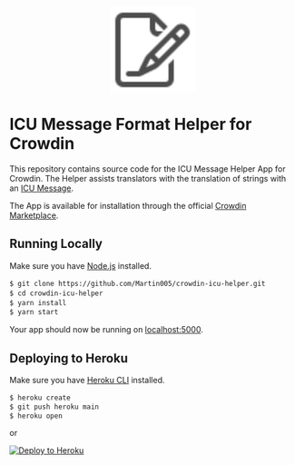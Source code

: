 <p align='center'><img src='public/logo.svg' data-canonical-src='public/logo.svg' width='150' height='150' align='center'/></p>

# ICU Message Format Helper for Crowdin

This repository contains source code for the ICU Message Helper App for Crowdin. The Helper assists translators with the translation of strings with an [ICU Message](https://unicode-org.github.io/icu/userguide/format_parse/messages/).

The App is available for installation through the official [Crowdin Marketplace](https://store.crowdin.com/icu-helper).

## Running Locally

Make sure you have [Node.js](http://nodejs.org/) installed.

```sh
$ git clone https://github.com/Martin005/crowdin-icu-helper.git
$ cd crowdin-icu-helper
$ yarn install
$ yarn start
```

Your app should now be running on [localhost:5000](http://localhost:5000/).

## Deploying to Heroku

Make sure you have [Heroku CLI](https://cli.heroku.com/) installed.

```
$ heroku create
$ git push heroku main
$ heroku open
```

or

[![Deploy to Heroku](https://www.herokucdn.com/deploy/button.svg)](https://heroku.com/deploy)
